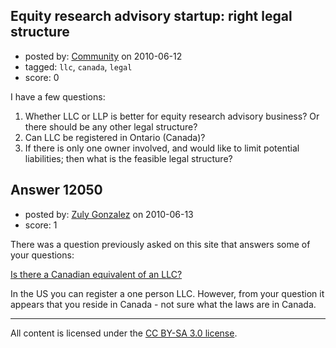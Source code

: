 ## Equity research advisory startup: right legal structure

- posted by: [Community](https://stackexchange.com/users/-1/-1-community) on 2010-06-12
- tagged: `llc`, `canada`, `legal`
- score: 0

I have a few questions: 

1. Whether LLC or LLP is better for equity research advisory business? Or there should be any other legal structure? 
2. Can LLC be registered in Ontario (Canada)?
3. If there is only one owner involved, and would like to limit potential liabilities; then what is the feasible legal structure? 


## Answer 12050

- posted by: [Zuly Gonzalez](https://stackexchange.com/users/-1/2692-zuly-gonzalez) on 2010-06-13
- score: 1

<p>There was a question previously asked on this site that answers some of your questions:</p>

<p><a href="http://answers.onstartups.com/questions/1572/is-there-a-canadian-equivalent-of-an-llc" rel="nofollow">Is there a Canadian equivalent of an LLC?</a></p>

<p>In the US you can register a one person LLC. However, from your question it appears that you reside in Canada - not sure what the laws are in Canada.</p>




---

All content is licensed under the [CC BY-SA 3.0 license](https://creativecommons.org/licenses/by-sa/3.0/).
